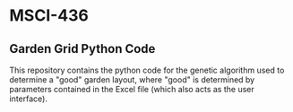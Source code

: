 # MSCI-436
## Garden Grid Python Code
This repository contains the python code for the genetic algorithm used to determine a "good" garden layout, where "good" is determined by parameters contained in the Excel file (which also acts as the user interface).
